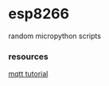 # esp8266

random micropython scripts

### resources

[mqtt tutorial](https://randomnerdtutorials.com/micropython-mqtt-esp32-esp8266/)

